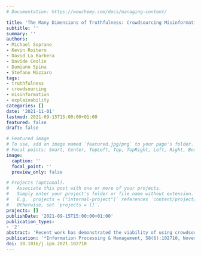 ```yaml
---
# Documentation: https://wowchemy.com/docs/managing-content/

title: 'The Many Dimensions of Truthfulness: Crowdsourcing Misinformation Assessments on a Multidimensional Scale'
subtitle: ''
summary: ''
authors:
- Michael Soprano
- Kevin Roitero
- David La Barbera 
- Davide Ceolin
- Damiano Spina
- Stefano Mizzaro
tags: 
- truthfulness 
- crowdsourcing 
- misinformation 
- explainability
categories: []
date: '2021-11-01'
lastmod: 2021-09-15T15:00:00+01:00
featured: false
draft: false

# Featured image
# To use, add an image named `featured.jpg/png` to your page's folder.
# Focal points: Smart, Center, TopLeft, Top, TopRight, Left, Right, BottomLeft, Bottom, BottomRight.
image:
  caption: ''
  focal_point: ''
  preview_only: false

# Projects (optional).
#   Associate this post with one or more of your projects.
#   Simply enter your project's folder or file name without extension.
#   E.g. `projects = ["internal-project"]` references `content/project/deep-learning/index.md`.
#   Otherwise, set `projects = []`.
projects: []
publishDate: '2021-09-15T15:00:00+01:00'
publication_types:
- '2'
abstract: 'Recent work has demonstrated the viability of using crowdsourcing as a tool for evaluating the truthfulness of public statements. Under certain conditions such as: (1) having a balanced set of workers with different backgrounds and cognitive abilities; (2) using an adequate set of mechanisms to control the quality of the collected data; and (3) using a coarse grained assessment scale, the crowd can provide reliable identification of fake news. However, fake news are a subtle matter: statements can be just biased (“cherrypicked”), imprecise, wrong, etc. and the unidimensional truth scale used in existing work cannot account for such differences. In this paper we propose a multidimensional notion of truthfulness and we ask the crowd workers to assess seven different dimensions of truthfulness selected based on existing literature: Correctness, Neutrality, Comprehensibility, Precision, Completeness, Speaker’s Trustworthiness, and Informativeness. We deploy a set of quality control mechanisms to ensure that the thousands of assessments collected on 180 publicly available fact-checked statements distributed over two datasets are of adequate quality, including a custom search engine used by the crowd workers to find web pages supporting their truthfulness assessments. A comprehensive analysis of crowdsourced judgments shows that: (1) the crowdsourced assessments are reliable when compared to an expert-provided gold standard; (2) the proposed dimensions of truthfulness capture independent pieces of information; (3) the crowdsourcing task can be easily learned by the workers; and (4) the resulting assessments provide a useful basis for a more complete estimation of statement truthfulness.'
publication: '*Information Processing & Management, 58(6):102710, November 2021. Journal Rank: Scimago Q1 (2020)*'
doi: 10.1016/j.ipm.2021.102710
---
```

